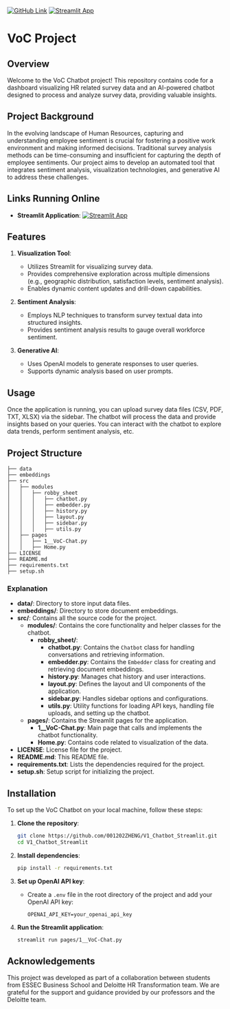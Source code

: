 [![GitHub Link](https://img.shields.io/badge/GitHub-Repository-blue?logo=github)](https://github.com/001202ZHENG/V1_Chatbot_Streamlit)
[![Streamlit App](https://img.shields.io/badge/Streamlit-App-orange?logo=streamlit)](https://v1chatbotapp-2syadnkccp6nyevahkmkbm.streamlit.app/)

# VoC Project

## Overview
Welcome to the VoC Chatbot project! This repository contains code for a dashboard visualizing HR related survey data and an AI-powered chatbot designed to process and analyze survey data, providing valuable insights. 

## Project Background
In the evolving landscape of Human Resources, capturing and understanding employee sentiment is crucial for fostering a positive work environment and making informed decisions. Traditional survey analysis methods can be time-consuming and insufficient for capturing the depth of employee sentiments. Our project aims to develop an automated tool that integrates sentiment analysis, visualization technologies, and generative AI to address these challenges.

## Links Running Online
- **Streamlit Application**: 
[![Streamlit App](https://img.shields.io/badge/Streamlit-App-orange?logo=streamlit)](https://v1chatbotapp-2syadnkccp6nyevahkmkbm.streamlit.app/)

## Features
1. **Visualization Tool**:
   - Utilizes Streamlit for visualizing survey data.
   - Provides comprehensive exploration across multiple dimensions (e.g., geographic distribution, satisfaction levels, sentiment analysis).
   - Enables dynamic content updates and drill-down capabilities.

2. **Sentiment Analysis**:
   - Employs NLP techniques to transform survey textual data into structured insights.
   - Provides sentiment analysis results to gauge overall workforce sentiment.

3. **Generative AI**:
   - Uses OpenAI models to generate responses to user queries.
   - Supports dynamic analysis based on user prompts.

## Usage
Once the application is running, you can upload survey data files (CSV, PDF, TXT, XLSX) via the sidebar. The chatbot will process the data and provide insights based on your queries. You can interact with the chatbot to explore data trends, perform sentiment analysis, etc.


## Project Structure

```
├── data
├── embeddings
├── src
│   ├── modules
│   │   ├── robby_sheet
│   │   │   ├── chatbot.py
│   │   │   ├── embedder.py
│   │   │   ├── history.py
│   │   │   ├── layout.py
│   │   │   ├── sidebar.py
│   │   │   ├── utils.py
│   ├── pages
│   │   ├── 1__VoC-Chat.py
│   │   ├── Home.py
├── LICENSE
├── README.md
├── requirements.txt
├── setup.sh
```

### Explanation

- **data/**: Directory to store input data files.
- **embeddings/**: Directory to store document embeddings.
- **src/**: Contains all the source code for the project.
  - **modules/**: Contains the core functionality and helper classes for the chatbot.
    - **robby_sheet/**:
      - **chatbot.py**: Contains the `Chatbot` class for handling conversations and retrieving information.
      - **embedder.py**: Contains the `Embedder` class for creating and retrieving document embeddings.
      - **history.py**: Manages chat history and user interactions.
      - **layout.py**: Defines the layout and UI components of the application.
      - **sidebar.py**: Handles sidebar options and configurations.
      - **utils.py**: Utility functions for loading API keys, handling file uploads, and setting up the chatbot.
  - **pages/**: Contains the Streamlit pages for the application.
    - **1__VoC-Chat.py**: Main page that calls and implements the chatbot functionality.
    - **Home.py**: Contains code related to visualization of the data.
- **LICENSE**: License file for the project.
- **README.md**: This README file.
- **requirements.txt**: Lists the dependencies required for the project.
- **setup.sh**: Setup script for initializing the project.

## Installation
To set up the VoC Chatbot on your local machine, follow these steps:

1. **Clone the repository**:
   ```bash
   git clone https://github.com/001202ZHENG/V1_Chatbot_Streamlit.git
   cd V1_Chatbot_Streamlit
   ```

2. **Install dependencies**:
   ```bash
   pip install -r requirements.txt
   ```

3. **Set up OpenAI API key**:
   - Create a `.env` file in the root directory of the project and add your OpenAI API key:
     ```
     OPENAI_API_KEY=your_openai_api_key
     ```

4. **Run the Streamlit application**:
   ```bash
   streamlit run pages/1__VoC-Chat.py
   ```
   
## Acknowledgements
This project was developed as part of a collaboration between students from ESSEC Business School and Deloitte HR Transformation team. We are grateful for the support and guidance provided by our professors and the Deloitte team.
